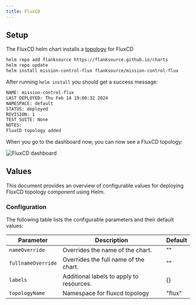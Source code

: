 ```yaml
---
title: FluxCD
---
```


## Setup

The FluxCD helm chart installs a [topology](/topology) for FluxCD

```bash
helm repo add flanksource https://flanksource.github.io/charts
helm repo update
helm install mission-control-flux flanksource/mission-control-flux
```

After running `helm install` you should get a success message:

```sh
NAME: mission-control-flux
LAST DEPLOYED: Thu Feb 14 19:00:32 2024
NAMESPACE: default
STATUS: deployed
REVISION: 1
TEST SUITE: None
NOTES:
FluxCD topology added
```

When you go to the dashboard now, you can now see a FluxCD topology:

![FluxCD dashboard](/img/fluxcd-registry-dashboard.png)

## Values

This document provides an overview of configurable values for deploying FluxCD topology component using Helm.

### Configuration

The following table lists the configurable parameters and their default values:

| Parameter | Description | Default |
| --- | --- | --- |
| `nameOverride` | Overrides the name of the chart. | "" |
| `fullnameOverride` | Overrides the full name of the chart. | "" |
| `labels` | Additional labels to apply to resources. | {} |
| `topologyName` | Namespace for fluxcd topology | "flux" |
